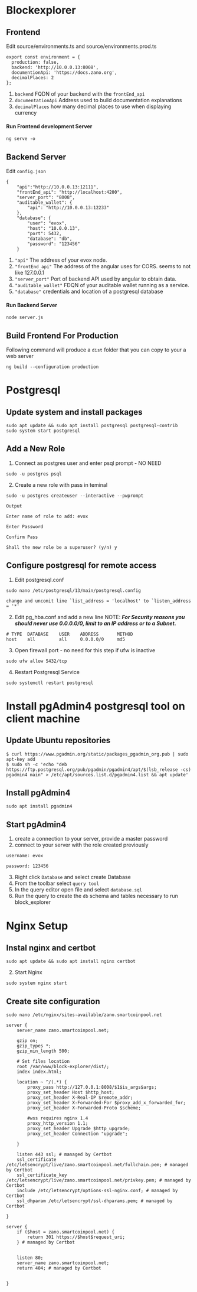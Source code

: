 # Blockexplorer

## Frontend

Edit source/environments.ts and source/environments.prod.ts

```
export const environment = {
  production: false,
  backend: 'http://10.0.0.13:8008',
  documentionApi: 'https://docs.zano.org',
  decimalPlaces: 2
};
```

1. `backend` FQDN of your backend with the `frontEnd_api`
2. `documentationApi` Address used to build documentation explanations
3. `decimalPlaces` how many decimal places to use when displaying currency

#### Run Frontend development Server

```
ng serve -o
```

## Backend Server

Edit `config.json`

```
{
    "api":"http://10.0.0.13:12111",
    "frontEnd_api": "http://localhost:4200",
    "server_port": "8008",
    "auditable_wallet": {
        "api": "http://10.0.0.13:12233"
    },
    "database": {
        "user": "evox",
        "host": "10.0.0.13",
        "port": 5432,
        "database": "db",
        "password": "123456"
    }
```

1. `"api"` The address of your evox node.
2. `"frontEnd_api"` The address of the angular uses for CORS. seems to not like 127.0.0.1
3. `"server_port"` Port of backend API used by angular to obtain data.
4. `"auditable_wallet"` FDQN of your auditable wallet running as a service.
5. `"database"` credentials and location of a postgresql database

#### Run Backend Server

```
node server.js
```

## Build Frontend For Production

Following command will produce a `dist` folder that you can copy to your a web server

```
ng build --configuration production
```

# Postgresql

## Update system and install packages

```
sudo apt update && sudo apt install postgresql postgresql-contrib
sudo system start postgresql
```

## Add a New Role

1. Connect as postgres user and enter psql prompt - NO NEED

```
sudo -u postgres psql
```

2. Create a new role with pass in teminal

```
sudo -u postgres createuser --interactive --pwprompt
```

`Output`

`Enter name of role to add: evox`

`Enter Password`

`Confirm Pass`

`Shall the new role be a superuser? (y/n) y`

## Configure postgresql for remote access

1. Edit postgresql.conf

```
sudo nano /etc/postgresql/13/main/postgresql.config

change and uncomit line `list_address = 'localhost' to `listen_address = '*'
```

2. Edit pg_hba.conf and add a new line
   NOTE: **_For Security reasons you should never use 0.0.0.0/0, limit to an IP address or to a Subnet._**

```
# TYPE  DATABASE    USER    ADDRESS       METHOD
host    all         all     0.0.0.0/0     md5
```

3. Open firewall port - no need for this step if ufw is inactive

```
sudo ufw allow 5432/tcp
```

4. Restart Postgresql Service

```
sudo systemctl restart postgresql
```

# Install pgAdmin4 postgresql tool on client machine

## Update Ubuntu repositories

```
$ curl https://www.pgadmin.org/static/packages_pgadmin_org.pub | sudo apt-key add
$ sudo sh -c 'echo "deb https://ftp.postgresql.org/pub/pgadmin/pgadmin4/apt/$(lsb_release -cs) pgadmin4 main" > /etc/apt/sources.list.d/pgadmin4.list && apt update'
```

## Install pgAdmin4

```
sudo apt install pgadmin4
```

## Start pgAdmin4

1. create a connection to your server, provide a master password
2. connect to your server with the role created previously

`username: evox`

`password: 123456`

3. Right click `Database` and select create Database
4. From the toolbar select `query tool`
5. In the query editor open file and select `database.sql`
6. Run the query to create the `db` schema and tables necessary to run block_explorer

# Nginx Setup

## Instal nginx and certbot

```
sudo apt update && sudo apt install nginx certbot
```

2. Start Nginx

```
sudo system nginx start
```

## Create site configuration

```
sudo nano /etc/nginx/sites-available/zano.smartcoinpool.net
```

```
server {
    server_name zano.smartcoinpool.net;

    gzip on;
    gzip_types *;
    gzip_min_length 500;

    # Set files location
    root /var/www/block-explorer/dist/;
    index index.html;

    location ~ ^/(.*) {
        proxy_pass http://127.0.0.1:8008/$1$is_args$args;
        proxy_set_header Host $http_host;
        proxy_set_header X-Real-IP $remote_addr;
        proxy_set_header X-Forwarded-For $proxy_add_x_forwarded_for;
        proxy_set_header X-Forwarded-Proto $scheme;

        #wss requires nginx 1.4
        proxy_http_version 1.1;
        proxy_set_header Upgrade $http_upgrade;
        proxy_set_header Connection "upgrade";

    }

    listen 443 ssl; # managed by Certbot
    ssl_certificate /etc/letsencrypt/live/zano.smartcoinpool.net/fullchain.pem; # managed by Certbot
    ssl_certificate_key /etc/letsencrypt/live/zano.smartcoinpool.net/privkey.pem; # managed by Certbot
    include /etc/letsencrypt/options-ssl-nginx.conf; # managed by Certbot
    ssl_dhparam /etc/letsencrypt/ssl-dhparams.pem; # managed by Certbot

}

server {
    if ($host = zano.smartcoinpool.net) {
        return 301 https://$host$request_uri;
    } # managed by Certbot


    listen 80;
    server_name zano.smartcoinpool.net;
    return 404; # managed by Certbot


}
```

